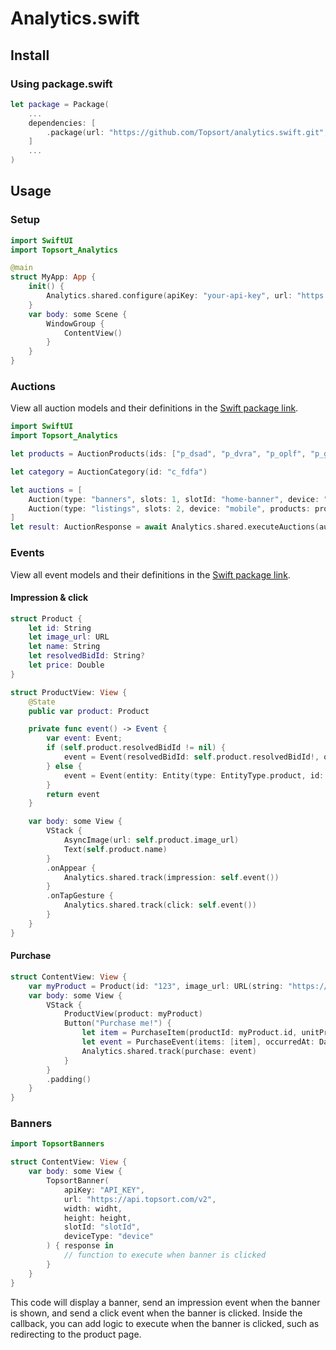 # Analytics.swift

## Install

### Using package.swift

```swift
let package = Package(
    ...
    dependencies: [
        .package(url: "https://github.com/Topsort/analytics.swift.git", from: "1.0.0"),
    ]
    ...
)
```

## Usage

### Setup

```swift
import SwiftUI
import Topsort_Analytics

@main
struct MyApp: App {
    init() {
        Analytics.shared.configure(apiKey: "your-api-key", url: "https://api.topsort.com")
    }
    var body: some Scene {
        WindowGroup {
            ContentView()
        }
    }
}
```

### Auctions

View all auction models and their definitions in the [Swift package link](https://github.com/Topsort/analytics.swift/blob/main/Sources/Topsort-Analytics/Models/Auctions.swift).

```swift
import SwiftUI
import Topsort_Analytics

let products = AuctionProducts(ids: ["p_dsad", "p_dvra", "p_oplf", "p_gjfo"])

let category = AuctionCategory(id: "c_fdfa")

let auctions = [
    Auction(type: "banners", slots: 1, slotId: "home-banner", device: "mobile", category: category),
    Auction(type: "listings", slots: 2, device: "mobile", products: products)
]
let result: AuctionResponse = await Analytics.shared.executeAuctions(auctions: auctions)

```

### Events

View all event models and their definitions in the [Swift package link](https://github.com/Topsort/analytics.swift/blob/main/Sources/Topsort-Analytics/Models/Events.swift).

#### Impression & click

```swift
struct Product {
    let id: String
    let image_url: URL
    let name: String
    let resolvedBidId: String?
    let price: Double
}

struct ProductView: View {
    @State
    public var product: Product

    private func event() -> Event {
        var event: Event;
        if (self.product.resolvedBidId != nil) {
            event = Event(resolvedBidId: self.product.resolvedBidId!, occurredAt: Date.now)
        } else {
            event = Event(entity: Entity(type: EntityType.product, id: self.product.id), occurredAt: Date.now)
        }
        return event
    }

    var body: some View {
        VStack {
            AsyncImage(url: self.product.image_url)
            Text(self.product.name)
        }
        .onAppear {
            Analytics.shared.track(impression: self.event())
        }
        .onTapGesture {
            Analytics.shared.track(click: self.event())
        }
    }
}
```

#### Purchase

```swift
struct ContentView: View {
    var myProduct = Product(id: "123", image_url: URL(string: "https://loremflickr.com/640/480?lock=1234")!, name: "My Product", resolvedBidId: "123", price: 12.00)
    var body: some View {
        VStack {
            ProductView(product: myProduct)
            Button("Purchase me!") {
                let item = PurchaseItem(productId: myProduct.id, unitPrice: myProduct.price)
                let event = PurchaseEvent(items: [item], occurredAt: Date.now)
                Analytics.shared.track(purchase: event)
            }
        }
        .padding()
    }
}
```

### Banners

```swift
import TopsortBanners

struct ContentView: View {
    var body: some View {
        TopsortBanner(
            apiKey: "API_KEY",
            url: "https://api.topsort.com/v2",
            width: widht,
            height: height,
            slotId: "slotId",
            deviceType: "device"
        ) { response in
            // function to execute when banner is clicked
        }
    }
}
```

This code will display a banner, send an impression event when the banner is shown, and send a click event when the banner is clicked. Inside the callback, you can add logic to execute when the banner is clicked, such as redirecting to the product page.
